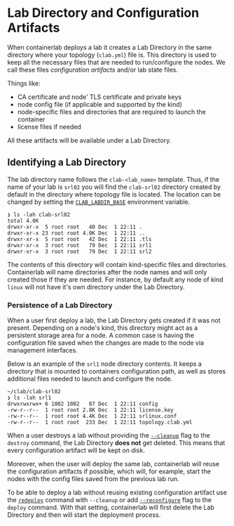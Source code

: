 # Lab Directory and Configuration Artifacts

When containerlab deploys a lab it creates a Lab Directory in the same directory where your topology (`clab.yml`) file is. This directory is used to keep all the necessary files that are needed to run/configure the nodes. We call these files _configuration artifacts_ and/or lab state files.

Things like:

* CA certificate and node' TLS certificate and private keys
* node config file (if applicable and supported by the kind)
* node-specific files and directories that are required to launch the container
* license files if needed

All these artifacts will be available under a Lab Directory.

## Identifying a Lab Directory

The lab directory name follows the `clab-<lab_name>` template. Thus, if the name of your lab is `srl02` you will find the `clab-srl02` directory created by default in the directory where topology file is located. The location can be changed by setting the [`CLAB_LABDIR_BASE`](../cmd/deploy.md#clab_labdir_base) environment variable.

```
❯ ls -lah clab-srl02
total 4.0K
drwxr-xr-x  5 root root   40 Dec  1 22:11 .
drwxr-xr-x 23 root root 4.0K Dec  1 22:11 ..
drwxr-xr-x  5 root root   42 Dec  1 22:11 .tls
drwxr-xr-x  3 root root   79 Dec  1 22:11 srl1
drwxr-xr-x  3 root root   79 Dec  1 22:11 srl2
```

The contents of this directory will contain kind-specific files and directories. Containerlab will name directories after the node names and will only created those if they are needed. For instance, by default any node of kind `linux` will not have it's own directory under the Lab Directory.

### Persistence of a Lab Directory

When a user first deploy a lab, the Lab Directory gets created if it was not present. Depending on a node's kind, this directory might act as a persistent storage area for a node. A common case is having the configuration file saved when the changes are made to the node via management interfaces.

Below is an example of the `srl1` node directory contents. It keeps a directory that is mounted to containers configuration path, as well as stores additional files needed to launch and configure the node.

```
~/clab/clab-srl02
❯ ls -lah srl1
drwxrwxrwx+ 6 1002 1002   87 Dec  1 22:11 config
-rw-r--r--  1 root root 2.8K Dec  1 22:11 license.key
-rw-r--r--  1 root root 4.4K Dec  1 22:11 srlinux.conf
-rw-r--r--  1 root root  233 Dec  1 22:11 topology.clab.yml
```

When a user destroys a lab without providing the [`--cleanup`](../cmd/destroy.md#cleanup) flag to the `destroy` command, the Lab Directory **does not** get deleted. This means that every configuration artifact will be kept on disk.

Moreover, when the user will deploy the same lab, containerlab will reuse the configuration artifacts if possible, which will, for example, start the nodes with the config files saved from the previous lab run.

To be able to deploy a lab without reusing existing configuration artifact use the [`redeploy`](../cmd/redeploy.md) command with `--cleanup` or add [`--reconfigure`](../cmd/deploy.md#reconfigure) flag to the `deploy` command. With that setting, containerlab will first delete the Lab Directory and then will start the deployment process.
